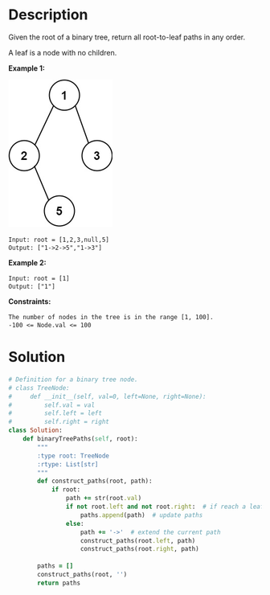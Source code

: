 # Description
Given the root of a binary tree, return all root-to-leaf paths in any order.

A leaf is a node with no children.

**Example 1:**

![](https://github.com/JiayingLi0803/StrugglingLeetCode/blob/main/Figures/Problem257.jpeg)
```
Input: root = [1,2,3,null,5]
Output: ["1->2->5","1->3"]
```
**Example 2:**
```
Input: root = [1]
Output: ["1"]
```
**Constraints:**
```
The number of nodes in the tree is in the range [1, 100].
-100 <= Node.val <= 100
```
# Solution
```ruby
# Definition for a binary tree node.
# class TreeNode:
#     def __init__(self, val=0, left=None, right=None):
#         self.val = val
#         self.left = left
#         self.right = right
class Solution:
    def binaryTreePaths(self, root):
        """
        :type root: TreeNode
        :rtype: List[str]
        """
        def construct_paths(root, path):
            if root:
                path += str(root.val)
                if not root.left and not root.right:  # if reach a leaf
                    paths.append(path)  # update paths  
                else:
                    path += '->'  # extend the current path
                    construct_paths(root.left, path)
                    construct_paths(root.right, path)

        paths = []
        construct_paths(root, '')
        return paths
```
